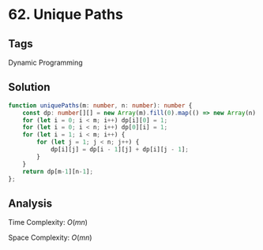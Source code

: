 # 62. Unique Paths

## Tags

Dynamic Programming

## Solution

```TypeScript
function uniquePaths(m: number, n: number): number {
    const dp: number[][] = new Array(m).fill(0).map(() => new Array(n).fill(0));
    for (let i = 0; i < m; i++) dp[i][0] = 1;
    for (let i = 0; i < n; i++) dp[0][i] = 1;
    for (let i = 1; i < m; i++) {
        for (let j = 1; j < n; j++) {
            dp[i][j] = dp[i - 1][j] + dp[i][j - 1];
        }
    }
    return dp[m-1][n-1];
};
```

## Analysis

Time Complexity: $O(mn)$

Space Complexity: $O(mn)$

